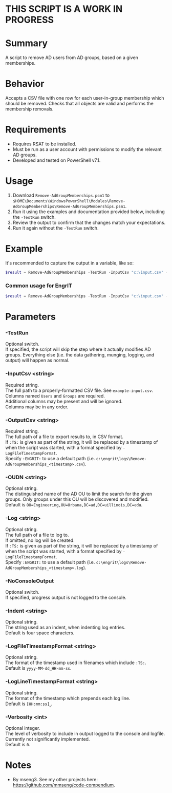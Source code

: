 # THIS SCRIPT IS A WORK IN PROGRESS

# Summary
A script to remove AD users from AD groups, based on a given memberships.  

# Behavior
Accepts a CSV file with one row for each user-in-group membership which should be removed. Checks that all objects are valid and performs the membership removals.  

# Requirements
- Requires RSAT to be installed.
- Must be run as a user account with permissions to modify the relevant AD groups.
- Developed and tested on PowerShell v7.1.

# Usage
1. Download `Remove-AdGroupMemberships.psm1` to `$HOME\Documents\WindowsPowerShell\Modules\Remove-AdGroupMemberships\Remove-AdGroupMemberships.psm1`.
2. Run it using the examples and documentation provided below, including the `-TestRun` switch.
3. Review the output to confirm that the changes match your expectations.
4. Run it again without the `-TestRun` switch.

# Example
It's recommended to capture the output in a variable, like so:
```powershell
$result = Remove-AdGroupMemberships -TestRun -InputCsv "c:\input.csv" -OutputCsv "c:\output.csv"
```

### Common usage for EngrIT
```powershell
$result = Remove-AdGroupMemberships -TestRun -InputCsv "c:\input.csv" -OutputCsv ":ENGRIT:" -Log ":ENGRIT:"
```

# Parameters

### -TestRun
Optional switch.  
If specified, the script will skip the step where it actually modifies AD groups. Everything else (i.e. the data gathering, munging, logging, and output) will happen as normal.  

### -InputCsv \<string\>
Required string.  
The full path to a properly-formatted CSV file. See `example-input.csv`.  
Columns named `Users` and `Groups` are required.  
Additional columns may be present and will be ignored.  
Columns may be in any order.  

### -OutputCsv \<string\>
Required string.  
The full path of a file to export results to, in CSV format.  
If `:TS:` is given as part of the string, it will be replaced by a timestamp of when the script was started, with a format specified by `-LogFileTimestampFormat`.  
Specify `:ENGRIT:` to use a default path (i.e. `c:\engrit\logs\Remove-AdGroupMemberships_<timestamp>.csv`).  

### -OUDN \<string\>
Optional string.  
The distinguished name of the AD OU to limit the search for the given groups. Only groups under this OU will be discovered and modified.  
Default is `OU=Engineering,OU=Urbana,DC=ad,DC=uillinois,DC=edu`.  

### -Log \<string\>
Optional string.  
The full path of a file to log to.  
If omitted, no log will be created.  
If `:TS:` is given as part of the string, it will be replaced by a timestamp of when the script was started, with a format specified by `-LogFileTimestampFormat`.  
Specify `:ENGRIT:` to use a default path (i.e. `c:\engrit\logs\Remove-AdGroupMemberships_<timestamp>.log`).  

### -NoConsoleOutput
Optional switch.  
If specified, progress output is not logged to the console.  

### -Indent \<string\>
Optional string.  
The string used as an indent, when indenting log entries.  
Default is four space characters.  

### -LogFileTimestampFormat \<string\>
Optional string.  
The format of the timestamp used in filenames which include `:TS:`.  
Default is `yyyy-MM-dd_HH-mm-ss`.  

### -LogLineTimestampFormat \<string\>
Optional string.  
The format of the timestamp which prepends each log line.  
Default is `[HH:mm:ss]⎵`.  

### -Verbosity \<int\>
Optional integer.  
The level of verbosity to include in output logged to the console and logfile.  
Currently not significantly implemented.  
Default is `0`.  

# Notes
- By mseng3. See my other projects here: https://github.com/mmseng/code-compendium.
